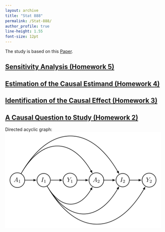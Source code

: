 ```yaml
---
layout: archive
title: "Stat 888"
permalink: /Stat-888/
author_profile: true
line-height: 1.55
font-size: 12pt
---
```



The study is based on this [Paper](https://arxiv.org/pdf/2103.04472.pdf).

## [Sensitivity Analysis (Homework 5)](https://github.com/Yancheng-Li-Stat/Yancheng-Li-Stat.github.io/blob/master/Stat-888/Sensitivity%20Analysis.pdf)

## [Estimation of the Causal Estimand (Homework 4)](https://github.com/Yancheng-Li-Stat/Yancheng-Li-Stat.github.io/blob/master/Stat-888/Estimation.pdf)

## [Identification of the Causal Effect (Homework 3)](https://github.com/Yancheng-Li-Stat/Yancheng-Li-Stat.github.io/blob/master/Stat-888/Identification.pdf)

## [A Causal Question to Study (Homework 2)](https://github.com/Yancheng-Li-Stat/Yancheng-Li-Stat.github.io/blob/master/Stat-888/CausalQuestion.pdf)

Directed acyclic graph:
![plot](./Graph.png)
